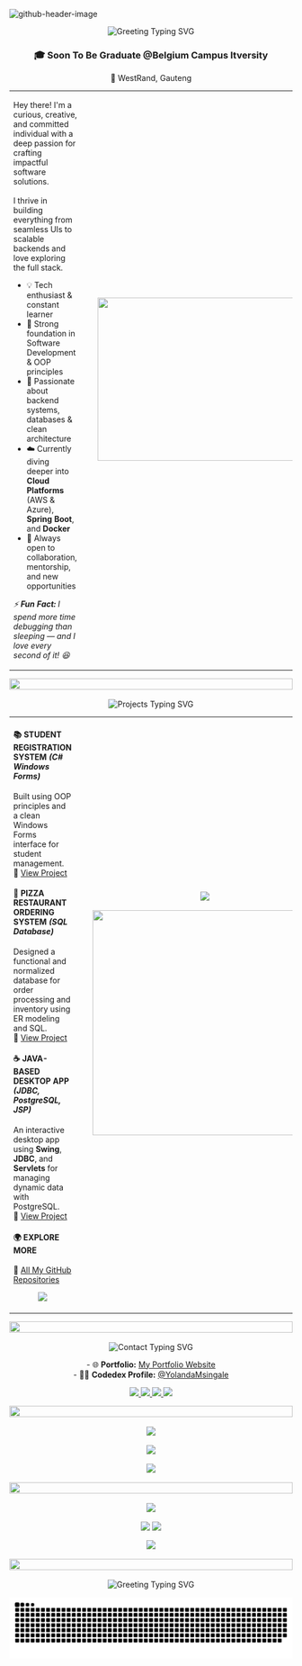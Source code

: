 ![github-header-image](https://github.com/user-attachments/assets/fa58f32c-24c3-40a7-bcb9-c84d74ac8da8)
<!-- 💬 GREETING TITLE SVG -->
<p align="center">
  <img src="https://readme-typing-svg.herokuapp.com?font=Orbitron&size=50&color=%2379A500&height=70&duration=3000&center=true&vCenter=true&lines=ABOUT'ME" alt="Greeting Typing SVG">
</p>

<div align="center">
  <h3>🎓 Soon To Be Graduate @Belgium Campus Itversity</h3>
  <p>📍 WestRand, Gauteng</p>
</div>

<div align="center">
  <table>
    <tr>
      <td style="vertical-align: top; padding-right: 30px;" width="60%">
        <p align="left">
          Hey there! I'm a curious, creative, and committed individual with a deep passion for crafting impactful software solutions.<br><br>
          I thrive in building everything from seamless UIs to scalable backends and love exploring the full stack.
          <ul>
            <li>💡 Tech enthusiast & constant learner</li>
            <li>🧠 Strong foundation in Software Development & OOP principles</li>
            <li>🔧 Passionate about backend systems, databases & clean architecture</li>
            <li>☁️ Currently diving deeper into <strong>Cloud Platforms</strong> (AWS & Azure), <strong>Spring Boot</strong>, and <strong>Docker</strong></li>
            <li>🤝 Always open to collaboration, mentorship, and new opportunities</li>
        </ul>
          <em>⚡ <strong>Fun Fact:</strong> I spend more time debugging than sleeping — and I love every second of it! 😆</em>
        </p>
      </td>
      <td width="40%">
       <img src="https://github.com/user-attachments/assets/012bf393-5b6d-459a-b14c-aff71f03c8cf" height="290" width="390">
      </td>
    </tr>
  </table>
</div>

<!--📏LINE-->
<p align="center">
<img src="https://i.imgur.com/dBaSKWF.gif" height="20" width="100%">
 
<!-- 💬 PROJECTS TITLE SVG / Reuse or Customize -->
<p align="center">
  <img src="https://readme-typing-svg.herokuapp.com?font=Orbitron&size=50&color=%2379A500&height=70&duration=3000&center=true&vCenter=true&lines=PROJECTS" alt="Projects Typing SVG">
</p>

<div align="center">
  <table>
    <tr>
      <td style="vertical-align: top; padding-right: 30px;" width="60%">
        <p align="left">
          
#### 📚 STUDENT REGISTRATION SYSTEM *(C# Windows Forms)*  
Built using OOP principles and a clean Windows Forms interface for student management.  
🔗 [View Project](https://github.com/YolandaMsingale/Programming-Project-CSHARP.git)

#### 🍕 PIZZA RESTAURANT ORDERING SYSTEM *(SQL Database)*  
Designed a functional and normalized database for order processing and inventory using ER modeling and SQL.  
🔗 [View Project](https://github.com/YolandaMsingale/Database-Administration-Project.git)

#### ☕ JAVA-BASED DESKTOP APP *(JDBC, PostgreSQL, JSP)*  
An interactive desktop app using **Swing**, **JDBC**, and **Servlets** for managing dynamic data with PostgreSQL.  
🔗 [View Project](https://github.com/YolandaMsingale/Java-Project.git)

#### 🌍 EXPLORE MORE  
📂 [All My GitHub Repositories](https://github.com/YolandaMsingale?tab=repositories)

<!--📰RSS / TAKE IMAGE FROM https://github.com/trinib/trinib/blob/main/images/marquee.svg TO YOUR REPO AND EDIT IT-->
<p align="center">
<img src="https://raw.githubusercontent.com/trinib/trinib/a5f17399d881c5651a89bfe4a621014b08346cf0/images/marquee2.svg">
        </p>
      </td>
      <td width="40%">
         <!--🖼️SVG BANNER / 🌐WEBSITE: https://github.com/Akshay090/svg-banners -->
<p align="center">
<img src="https://raw.githubusercontent.com/trinib/trinib/main/images/banner.svg"  width="600">
<!--🔳TERMINAL / 🌐WEBSITES: https://github.com/asciinema/asciinema & https://github.com/dstein64/gifcast -->
<p align="center">
<img src="https://raw.githubusercontent.com/trinib/trinib/main/images/terminal.gif" width="400" height="400">
      </td>
    </tr>
  </table>
</div>

<!--📏LINE-->
<p align="center">
<img src="https://i.imgur.com/dBaSKWF.gif" height="20" width="100%">

<!-- 💬 CONTACT TITLE SVG -->
<p align="center">
  <img src="https://readme-typing-svg.herokuapp.com?font=Orbitron&size=50&color=%2379A500&height=70&duration=3000&center=true&vCenter=true&lines=CONTACT+ME" alt="Contact Typing SVG">
</p>

<p align="center">
  - 🌐 <strong>Portfolio:</strong> <a href="https://neon-cheesecake-cf22c2.netlify.app/">My Portfolio Website</a><br>
  - 🧑‍💻 <strong>Codedex Profile:</strong> <a href="https://www.codedex.io/@YolandaMsingale">@YolandaMsingale</a>
</p>

<!-- Bouncy Contact Badges -->
<p align="center">
  <a href="mailto:yolandamsingale@gmail.com">
    <img src="https://img.shields.io/badge/Email-D14836?style=for-the-badge&logo=gmail&logoColor=white" style="animation: bounce 2s infinite;" />
  </a>
  <a href="https://www.linkedin.com/in/yolanda-msingale-b7b77a302" target="_blank">
    <img src="https://img.shields.io/badge/LinkedIn-0077B5?style=for-the-badge&logo=linkedin&logoColor=white" style="animation: bounce 2s infinite;" />
  </a>
  <a href="https://github.com/YolandaMsingale" target="_blank">
    <img src="https://img.shields.io/badge/GitHub-100000?style=for-the-badge&logo=github&logoColor=white" style="animation: bounce 2s infinite;" />
  </a>
  <a href="https://www.instagram.com/just.bladeee/profilecard/?igsh=MWdxbjlmdTIxeDR3aA%3D%3D" target="_blank">
    <img src="https://img.shields.io/badge/Instagram-E4405F?style=for-the-badge&logo=instagram&logoColor=white" style="animation: bounce 2s infinite;" />
  </a>
</p>

<!--📏LINE-->
<img src="https://i.imgur.com/dBaSKWF.gif" height="20" width="100%">
<p align="center">

<!--🐱CAT-->
<p align="center">
<img src="https://media.giphy.com/media/WUlplcMpOCEmTGBtBW/giphy.gif" width="100">

<!--🤔INTERESTTITLE-->
<p align="center">
<img src="https://i.imgur.com/ozEwbHs.gif">
<!--🖼️🖼️INTERSTLOGOS-->
<p align="center">
  <img src="https://skillicons.dev/icons?i=cs,cpp,py,js,ts,html,css,bootstrap,nodejs,react,mysql,postgres,mongodb,sqlite,docker,aws,azure,figma,git,vscode,androidstudio,spring" />
</h4>

 
<!--📏LINE-->
<p align="center">
<img src="https://i.imgur.com/dBaSKWF.gif" height="20" width="100%">

<!--📊💬STATTITLE / 🌐WEBSITE: https://textanim.com/ -->
<p align="center">
<img src="https://i.imgur.com/YCw47Dm.gif">

<!--📊STATSGRAPH / 🌐WEBSITE: https://github.com/anuraghazra/github-readme-stats -->
<p align="center">
<img src="https://github-readme-stats-trinibs-projects.vercel.app/api?username=trinib&show_icons=true&theme=merko&border_color=599200">

<!--📊STREAKSTATSGRAPH / 🌐WEBSITE: https://github.com/denvercoder1/github-readme-streak-stats -->
<img src="https://github-readme-streak-stats-trinibs-projects.vercel.app/?user=trinib&theme=merko&border=599200">

<!--📙LANGUAGES / 🌐WEBSITE: https://github.com/anuraghazra/github-readme-stats -->
<p align="center">
  <a href="https://github.com/trinib/AdGuard-WireGuard-Unbound-DNScrypt">
    <img src="https://github-readme-stats-trinibs-projects.vercel.app/api/top-langs?username=trinib&theme=merko&layout=compact&border_color=599200&langs_count=6">
  </a>
</p>

<!-- 📏 LINE -->
<p align="center">
  <img src="https://i.imgur.com/dBaSKWF.gif" height="20" width="100%">
</p>

<!-- 💬 GREETING TITLE SVG -->
<p align="center">
  <img src="https://readme-typing-svg.herokuapp.com?font=Orbitron&size=50&color=%2379A500&height=70&duration=3000&center=true&vCenter=true&lines=Let's+Connect!" alt="Greeting Typing SVG">
</p>

 <picture>
  <source
    media="(prefers-color-scheme: dark)"
    srcset="https://raw.githubusercontent.com/platane/snk/output/github-contribution-grid-snake-dark.svg"
  />
  <source
    media="(prefers-color-scheme: light)"
    srcset="https://raw.githubusercontent.com/platane/snk/output/github-contribution-grid-snake.svg"
  />
  <img
    alt="github contribution grid snake animation"
    src="https://raw.githubusercontent.com/platane/snk/output/github-contribution-grid-snake.svg"
  />
</picture>
      




